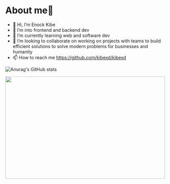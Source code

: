 
# About me🚀

<!---
kibexd/kibexd is a ✨ special ✨ repository because its `README.md` (this file) appears on your GitHub profile.
You can click the Preview link to take a look at your changes.
--->

- 👋 Hi, I’m Enock Kibe
- 👀 I’m into frontend and backend dev
- 🌱 I’m currently learning web and software dev 
- 💞️ I’m looking to collaborate on working on projects with teams to build efficient solutions to solve modern problems for businesses and humanity
- 📫 How to reach  me https://github.com/kibexd/kibexd

![Anurag's GitHub stats](https://github-readme-stats.vercel.app/api?username=kibexd&show_icons=true&theme=aura)

<p><img align="left" src="https://github.com/kibexd/kibexd/blob/main/anime-aesthetic.gif" width="500" height="320" /></p>
